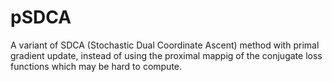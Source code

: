 # pSDCA

A variant of SDCA (Stochastic Dual Coordinate Ascent) method with primal gradient update, instead of using the proximal mappig of the conjugate loss functions which may be hard to compute.


